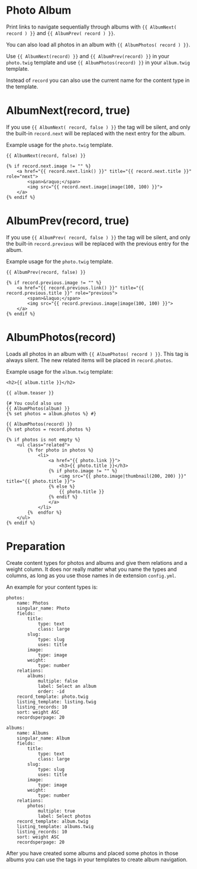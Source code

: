 Photo Album
===========

Print links to navigate sequentially through albums with `{{ AlbumNext( record ) }}` and `{{ AlbumPrev( record ) }}`.

You can also load all photos in an album with `{{ AlbumPhotos( record ) }}`.

Use `{{ AlbumNext(record) }}` and `{{ AlbumPrev(record) }}` in your `photo.twig` template and use `{{ AlbumPhotos(record) }}` in your `album.twig` template.

Instead of `record` you can also use the current name for the content type in the template.


AlbumNext(record, true)
=======================
If you use `{{ AlbumNext( record, false ) }}` the tag will be silent, and only the built-in `record.next` will be replaced with the next entry for the album.

Example usage for the `photo.twig` template.
    
    {{ AlbumNext(record, false) }}
    
    {% if record.next.image != "" %}
        <a href="{{ record.next.link() }}" title="{{ record.next.title }}" role="next">
            <span>&raquo;</span>
            <img src="{{ record.next.image|image(100, 100) }}">
        </a>
    {% endif %}


AlbumPrev(record, true)
=======================
If you use `{{ AlbumPrev( record, false ) }}` the tag will be silent, and only the built-in `record.previous` will be replaced with the previous entry for the album.

Example usage for the `photo.twig` template.

    {{ AlbumPrev(record, false) }}
    
    {% if record.previous.image != "" %}
        <a href="{{ record.previous.link() }}" title="{{ record.previous.title }}" role="previous">
            <span>&laquo;</span>
            <img src="{{ record.previous.image|image(100, 100) }}">
        </a>
    {% endif %}


AlbumPhotos(record)
===========================
Loads all photos in an album with `{{ AlbumPhotos( record ) }}`. This tag is always silent. The new related items will be placed in `record.photos`.

Example usage for the `album.twig` template:

    <h2>{{ album.title }}</h2>

    {{ album.teaser }}

    {# You could also use
    {{ AlbumPhotos(album) }}
    {% set photos = album.photos %} #}
    
    {{ AlbumPhotos(record) }}
    {% set photos = record.photos %}
   
    {% if photos is not empty %}
        <ul class="related">
            {% for photo in photos %}
                <li>
                    <a href="{{ photo.link }}">
                        <h3>{{ photo.title }}</h3>
                    {% if photo.image != "" %}
                        <img src="{{ photo.image|thumbnail(200, 200) }}" title="{{ photo.title }}">
                    {% else %}
                        {{ photo.title }}
                    {% endif %}
                    </a>
                </li>
            {%  endfor %}
        </ul>
    {% endif %}


Preparation
===========
Create content types for photos and albums and give them relations and a weight column. It does nor really matter what you name the types and columns, as long as you use those names in de extension `config.yml`.

An example for your content types is:
    
    photos:
        name: Photos
        singular_name: Photo
        fields:
            title:
                type: text
                class: large
            slug:
                type: slug
                uses: title
            image:
                type: image
            weight:
                type: number
        relations:
            albums:
                multiple: false
                label: Select an album
                order: -id
        record_template: photo.twig
        listing_template: listing.twig
        listing_records: 10
        sort: weight ASC
        recordsperpage: 20
        
    albums:
        name: Albums
        singular_name: Album
        fields:
            title:
                type: text
                class: large
            slug:
                type: slug
                uses: title
            image:
                type: image
            weight:
                type: number
        relations:
            photos:
                multiple: true
                label: Select photos
        record_template: album.twig
        listing_template: albums.twig
        listing_records: 10
        sort: weight ASC
        recordsperpage: 20

After you have created some albums and placed some photos in those albums you can use the tags in your templates to create album navigation.
